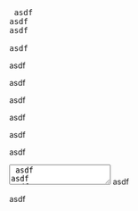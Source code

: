 <pre> asdf
asdf
asdf

asdf
</pre> asdf
asdf
<script> asdf
asdf
asdf

asdf
</script> asdf
asdf
<style> asdf
asdf
asdf

asdf
</style> asdf
asdf
<textarea> asdf
asdf
asdf

asdf
</textarea> asdf
asdf